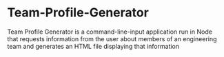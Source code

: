 # Team-Profile-Generator
Team Profile Generator is a command-line-input application run in Node that requests information from the user about members of an engineering team and generates an HTML file displaying that information
